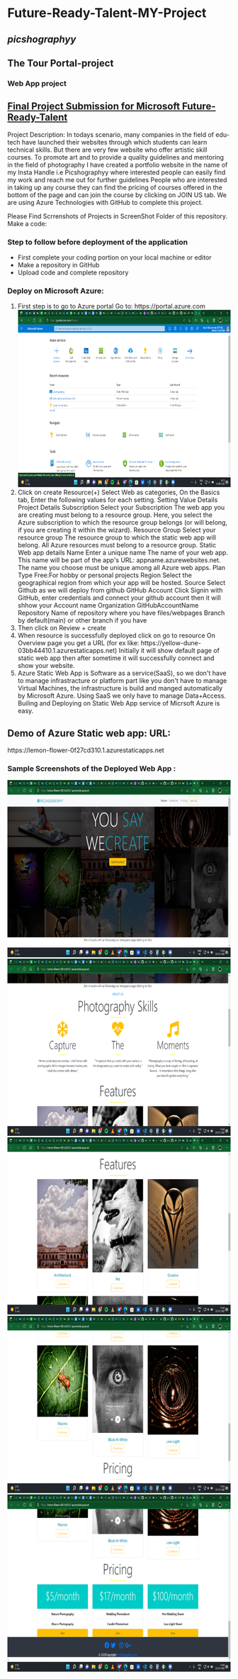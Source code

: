 <h1>Future-Ready-Talent-MY-Project</h1><h2><i>picshographyy</i></h2>

<h2>The Tour Portal-project</h2>
<h3>Web App project</h3>

<h2><u>Final Project Submission for Microsoft Future-Ready-Talent</u></h2>
Project Description: In todays scenario, many companies in the field of edu-tech have launched their websites through which students can learn technical skills. But there are very few website who offer artistic skill courses. To promote art and to provide a quality guidelines and mentoring in the field of photography I have created a portfolio website in the name of my Insta Handle i.e Picshographyy where interested people can easily find my work and reach me out for further guidelines People who are interested in taking up any course they can find the pricing of courses offered in the bottom of the page and can join the course by clicking on JOIN US tab. We are using Azure Technologies with GitHub to complete this project.

Please Find Scrrenshots of Projects in ScreenShot Folder of this repository. Make a code:
<h3>Step to follow before deployment of the application</h3>
<ul><li>First complete your coding portion on your local machine or editor </li>
    <li>Make a repository in GitHub</li>
    <li>Upload code and complete repository</li></ul>
<h3>Deploy on Microsoft Azure:</h3>

  <ol><li>First step is to go to Azure portal Go to: https://portal.azure.com</li>
<img src="Screenshots/Screenshot (432).png" height=400px width=700px/>
<li>Click on create Resource(+) Select Web as categories, On the Basics tab, Enter the following values for each setting. Setting Value Details Project Details Subscription Select your Subscription The web app you are creating must belong to a resource group. Here, you select the Azure subscription to which the resource group belongs (or will belong, if you are creating it within the wizard). Resource Group Select your resource group The resource group to which the static web app will belong. All Azure resources must belong to a resource group. Static Web app details Name Enter a unique name The name of your web app. This name will be part of the app's URL: appname.azurewebsites.net. The name you choose must be unique among all Azure web apps. Plan Type Free:For hobby or personal projects
Region Select the geographical region from which your app will be hosted. Source Select Github as we will deploy from github GitHub Account Click Signin with GitHub, enter credentials and connect your github account then it will shhow your Account name Organization GitHubAccountName Repository Name of repository where you have files/webpages Branch by default(main) or other branch if you have</li>

<li>Then click on Review + create</li>

<li>When resource is successfully deployed click on go to resource On Overview page you get a URL (for ex like: https://yellow-dune-03bb44410.1.azurestaticapps.net) Initially it will show default page of static web app then after sometime it will successfully connect and show your website.</li>

<li>Azure Static Web App is Software as a service(SaaS), so we don't have to manage infrastracture or platform part like you don't have to manage Virtual Machines, the infrastructure is build and manged automatically by Microsoft Azure. Using SaaS we only have to manage Data+Access. Builing and Deploying on Static Web App service of Micrsoft Azure is easy.</li>
  </ol>
  <h2>Demo of Azure Static web app: URL:</h2> https://lemon-flower-0f27cd310.1.azurestaticapps.net
<h3>Sample Screenshots of the Deployed Web App : </h3>
<img src="Screenshots/Screenshot (434).png" height=400px width=700px/>
<img src="Screenshots/Screenshot (435).png" height=400px width=700px/>
<img src="Screenshots/Screenshot (436).png" height=400px width=700px/>
<img src="Screenshots/Screenshot (437).png" height=400px width=700px/>
<img src="Screenshots/Screenshot (438).png" height=400px width=700px/>
